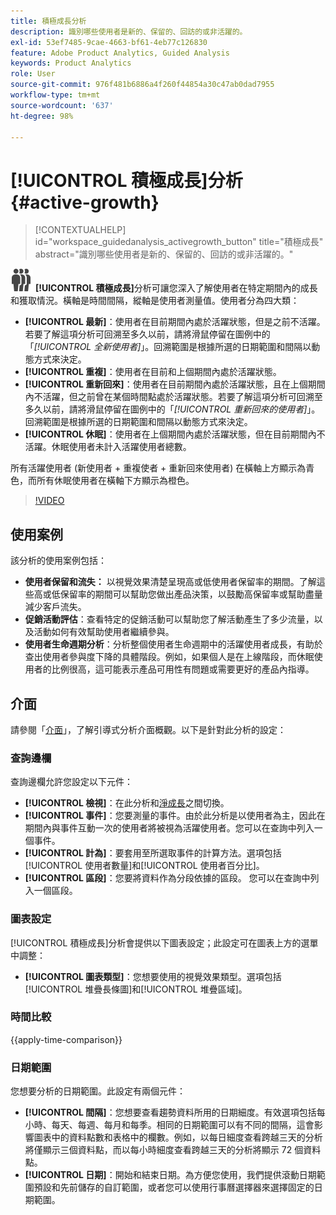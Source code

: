 ```yaml
---
title: 積極成長分析
description: 識別哪些使用者是新的、保留的、回訪的或非活躍的。
exl-id: 53ef7485-9cae-4663-bf61-4eb77c126830
feature: Adobe Product Analytics, Guided Analysis
keywords: Product Analytics
role: User
source-git-commit: 976f481b6886a4f260f44854a30c47ab0dad7955
workflow-type: tm+mt
source-wordcount: '637'
ht-degree: 98%

---
```


# [!UICONTROL 積極成長]分析 {#active-growth}

<!-- markdownlint-disable MD034 -->

>[!CONTEXTUALHELP]
>id="workspace_guidedanalysis_activegrowth_button"
>title="積極成長"
>abstract="識別哪些使用者是新的、保留的、回訪的或非活躍的。"

<!-- markdownlint-enable MD034 -->


![PeopleGroup](/help/assets/icons/PeopleGroup.svg) **[!UICONTROL 積極成長]**&#x200B;分析可讓您深入了解使用者在特定期間內的成長和獲取情況。橫軸是時間間隔，縱軸是使用者測量值。使用者分為四大類：

* **[!UICONTROL 最新]**：使用者在目前期間內處於活躍狀態，但是之前不活躍。若要了解這項分析可回溯至多久以前，請將滑鼠停留在圖例中的「_[!UICONTROL 全新使用者]_」。回溯範圍是根據所選的日期範圍和間隔以動態方式來決定。
* **[!UICONTROL 重複]**：使用者在目前和上個期間內處於活躍狀態。
* **[!UICONTROL 重新回來]**：使用者在目前期間內處於活躍狀態，且在上個期間內不活躍，但之前曾在某個時間點處於活躍狀態。若要了解這項分析可回溯至多久以前，請將滑鼠停留在圖例中的「_[!UICONTROL 重新回來的使用者]_」。回溯範圍是根據所選的日期範圍和間隔以動態方式來決定。
* **[!UICONTROL 休眠]**：使用者在上個期間內處於活躍狀態，但在目前期間內不活躍。休眠使用者未計入活躍使用者總數。

所有活躍使用者 (新使用者 + 重複使者 + 重新回來使用者) 在橫軸上方顯示為青色，而所有休眠使用者在橫軸下方顯示為橙色。


>[!VIDEO](https://video.tv.adobe.com/v/3421667/?quality=12&learn=on)

## 使用案例

該分析的使用案例包括：

* **使用者保留和流失：** 以視覺效果清楚呈現高或低使用者保留率的期間。了解這些高或低保留率的期間可以幫助您做出產品決策，以鼓勵高保留率或幫助盡量減少客戶流失。
* **促銷活動評估**：查看特定的促銷活動可以幫助您了解活動產生了多少流量，以及活動如何有效幫助使用者繼續參與。
* **使用者生命週期分析**：分析整個使用者生命週期中的活躍使用者成長，有助於查出使用者參與度下降的具體階段。例如，如果個人是在上線階段，而休眠使用者的比例很高，這可能表示產品可用性有問題或需要更好的產品內指導。

## 介面

請參閱「[介面](../overview.md#interface)」，了解引導式分析介面概觀。以下是針對此分析的設定：

### 查詢邊欄

查詢邊欄允許您設定以下元件：

* **[!UICONTROL 檢視]**：在此分析和[淨成長](net-growth.md)之間切換。
* **[!UICONTROL 事件]**：您要測量的事件。由於此分析是以使用者為主，因此在期間內與事件互動一次的使用者將被視為活躍使用者。您可以在查詢中列入一個事件。
* **[!UICONTROL 計為]**：要套用至所選取事件的計算方法。選項包括[!UICONTROL 使用者數量]和[!UICONTROL 使用者百分比]。
* **[!UICONTROL 區段]**：您要將資料作為分段依據的區段。 您可以在查詢中列入一個區段。

### 圖表設定

[!UICONTROL 積極成長]分析會提供以下圖表設定；此設定可在圖表上方的選單中調整：

* **[!UICONTROL 圖表類型]**：您想要使用的視覺效果類型。選項包括[!UICONTROL 堆疊長條圖]和[!UICONTROL 堆疊區域]。

### 時間比較

{{apply-time-comparison}}

### 日期範圍

您想要分析的日期範圍。此設定有兩個元件：

* **[!UICONTROL 間隔]**：您想要查看趨勢資料所用的日期細度。有效選項包括每小時、每天、每週、每月和每季。相同的日期範圍可以有不同的間隔，這會影響圖表中的資料點數和表格中的欄數。例如，以每日細度查看跨越三天的分析將僅顯示三個資料點，而以每小時細度查看跨越三天的分析將顯示 72 個資料點。
* **[!UICONTROL 日期]**：開始和結束日期。為方便您使用，我們提供滾動日期範圍預設和先前儲存的自訂範圍，或者您可以使用行事曆選擇器來選擇固定的日期範圍。

<!--
## Example

See below for an example of the analysis.

![Active time compare](../assets/active-growth-compare.png)

-->
